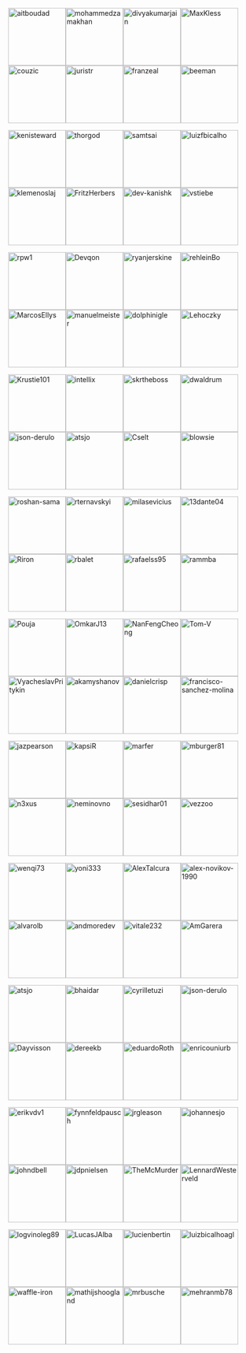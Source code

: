 [<img alt="aitboudad" src="https://avatars.githubusercontent.com/u/1753742?v=4&s=117" width="117">](https://github.com/aitboudad)[<img alt="mohammedzamakhan" src="https://avatars.githubusercontent.com/u/2327532?v=4&s=117" width="117">](https://github.com/mohammedzamakhan)[<img alt="divyakumarjain" src="https://avatars.githubusercontent.com/u/2039134?v=4&s=117" width="117">](https://github.com/divyakumarjain)[<img alt="MaxKless" src="https://avatars.githubusercontent.com/u/34165455?v=4&s=117" width="117">](https://github.com/MaxKless)[<img alt="couzic" src="https://avatars.githubusercontent.com/u/1380322?v=4&s=117" width="117">](https://github.com/couzic)[<img alt="juristr" src="https://avatars.githubusercontent.com/u/542458?v=4&s=117" width="117">](https://github.com/juristr)[<img alt="franzeal" src="https://avatars.githubusercontent.com/u/7455769?v=4&s=117" width="117">](https://github.com/franzeal)[<img alt="beeman" src="https://avatars.githubusercontent.com/u/36491?v=4&s=117" width="117">](https://github.com/beeman)

[<img alt="kenisteward" src="https://avatars.githubusercontent.com/u/12831669?v=4&s=117" width="117">](https://github.com/kenisteward)[<img alt="thorgod" src="https://avatars.githubusercontent.com/u/13910170?v=4&s=117" width="117">](https://github.com/thorgod)[<img alt="samtsai" src="https://avatars.githubusercontent.com/u/225526?v=4&s=117" width="117">](https://github.com/samtsai)[<img alt="luizfbicalho" src="https://avatars.githubusercontent.com/u/16882855?v=4&s=117" width="117">](https://github.com/luizfbicalho)[<img alt="klemenoslaj" src="https://avatars.githubusercontent.com/u/7548247?v=4&s=117" width="117">](https://github.com/klemenoslaj)[<img alt="FritzHerbers" src="https://avatars.githubusercontent.com/u/10029682?v=4&s=117" width="117">](https://github.com/FritzHerbers)[<img alt="dev-kanishk" src="https://avatars.githubusercontent.com/u/48204976?v=4&s=117" width="117">](https://github.com/dev-kanishk)[<img alt="vstiebe" src="https://avatars.githubusercontent.com/u/13326475?v=4&s=117" width="117">](https://github.com/vstiebe)

[<img alt="rpw1" src="https://avatars.githubusercontent.com/u/47835461?v=4&s=117" width="117">](https://github.com/rpw1)[<img alt="Devqon" src="https://avatars.githubusercontent.com/u/9316480?v=4&s=117" width="117">](https://github.com/Devqon)[<img alt="ryanjerskine" src="https://avatars.githubusercontent.com/u/5464778?v=4&s=117" width="117">](https://github.com/ryanjerskine)[<img alt="rehleinBo" src="https://avatars.githubusercontent.com/u/7338819?v=4&s=117" width="117">](https://github.com/rehleinBo)[<img alt="MarcosEllys" src="https://avatars.githubusercontent.com/u/6751242?v=4&s=117" width="117">](https://github.com/MarcosEllys)[<img alt="manuelmeister" src="https://avatars.githubusercontent.com/u/3001985?v=4&s=117" width="117">](https://github.com/manuelmeister)[<img alt="dolphinigle" src="https://avatars.githubusercontent.com/u/7020472?v=4&s=117" width="117">](https://github.com/dolphinigle)[<img alt="Lehoczky" src="https://avatars.githubusercontent.com/u/31937175?v=4&s=117" width="117">](https://github.com/Lehoczky)

[<img alt="Krustie101" src="https://avatars.githubusercontent.com/u/1636728?v=4&s=117" width="117">](https://github.com/Krustie101)[<img alt="intellix" src="https://avatars.githubusercontent.com/u/1162531?v=4&s=117" width="117">](https://github.com/intellix)[<img alt="skrtheboss" src="https://avatars.githubusercontent.com/u/10209728?v=4&s=117" width="117">](https://github.com/skrtheboss)[<img alt="dwaldrum" src="https://avatars.githubusercontent.com/u/386721?v=4&s=117" width="117">](https://github.com/dwaldrum)[<img alt="json-derulo" src="https://avatars.githubusercontent.com/u/18580672?v=4&s=117" width="117">](https://github.com/json-derulo)[<img alt="atsjo" src="https://avatars.githubusercontent.com/u/16601899?v=4&s=117" width="117">](https://github.com/atsjo)[<img alt="Cselt" src="https://avatars.githubusercontent.com/u/11027521?v=4&s=117" width="117">](https://github.com/Cselt)[<img alt="blowsie" src="https://avatars.githubusercontent.com/u/308572?v=4&s=117" width="117">](https://github.com/blowsie)

[<img alt="roshan-sama" src="https://avatars.githubusercontent.com/u/31125563?v=4&s=117" width="117">](https://github.com/roshan-sama)[<img alt="rternavskyi" src="https://avatars.githubusercontent.com/u/26190424?v=4&s=117" width="117">](https://github.com/rternavskyi)[<img alt="milasevicius" src="https://avatars.githubusercontent.com/u/1790265?v=4&s=117" width="117">](https://github.com/milasevicius)[<img alt="13dante04" src="https://avatars.githubusercontent.com/u/25120620?v=4&s=117" width="117">](https://github.com/13dante04)[<img alt="Riron" src="https://avatars.githubusercontent.com/u/5145523?v=4&s=117" width="117">](https://github.com/Riron)[<img alt="rbalet" src="https://avatars.githubusercontent.com/u/44493964?v=4&s=117" width="117">](https://github.com/rbalet)[<img alt="rafaelss95" src="https://avatars.githubusercontent.com/u/11965907?v=4&s=117" width="117">](https://github.com/rafaelss95)[<img alt="rammba" src="https://avatars.githubusercontent.com/u/40705899?v=4&s=117" width="117">](https://github.com/rammba)

[<img alt="Pouja" src="https://avatars.githubusercontent.com/u/2385144?v=4&s=117" width="117">](https://github.com/Pouja)[<img alt="OmkarJ13" src="https://avatars.githubusercontent.com/u/65808188?v=4&s=117" width="117">](https://github.com/OmkarJ13)[<img alt="NanFengCheong" src="https://avatars.githubusercontent.com/u/7321833?v=4&s=117" width="117">](https://github.com/NanFengCheong)[<img alt="Tom-V" src="https://avatars.githubusercontent.com/u/322654?v=4&s=117" width="117">](https://github.com/Tom-V)[<img alt="VyacheslavPritykin" src="https://avatars.githubusercontent.com/u/819457?v=4&s=117" width="117">](https://github.com/VyacheslavPritykin)[<img alt="akamyshanov" src="https://avatars.githubusercontent.com/u/1358330?v=4&s=117" width="117">](https://github.com/akamyshanov)[<img alt="danielcrisp" src="https://avatars.githubusercontent.com/u/1104814?v=4&s=117" width="117">](https://github.com/danielcrisp)[<img alt="francisco-sanchez-molina" src="https://avatars.githubusercontent.com/u/9049706?v=4&s=117" width="117">](https://github.com/francisco-sanchez-molina)

[<img alt="jazpearson" src="https://avatars.githubusercontent.com/u/7648154?v=4&s=117" width="117">](https://github.com/jazpearson)[<img alt="kapsiR" src="https://avatars.githubusercontent.com/u/7165033?v=4&s=117" width="117">](https://github.com/kapsiR)[<img alt="marfer" src="https://avatars.githubusercontent.com/u/1127166?v=4&s=117" width="117">](https://github.com/marfer)[<img alt="mburger81" src="https://avatars.githubusercontent.com/u/3778892?v=4&s=117" width="117">](https://github.com/mburger81)[<img alt="n3xus" src="https://avatars.githubusercontent.com/u/510213?v=4&s=117" width="117">](https://github.com/n3xus)[<img alt="neminovno" src="https://avatars.githubusercontent.com/u/1468887?v=4&s=117" width="117">](https://github.com/neminovno)[<img alt="sesidhar01" src="https://avatars.githubusercontent.com/u/61068911?v=4&s=117" width="117">](https://github.com/sesidhar01)[<img alt="vezzoo" src="https://avatars.githubusercontent.com/u/28898894?v=4&s=117" width="117">](https://github.com/vezzoo)

[<img alt="wenqi73" src="https://avatars.githubusercontent.com/u/23337087?v=4&s=117" width="117">](https://github.com/wenqi73)[<img alt="yoni333" src="https://avatars.githubusercontent.com/u/19931760?v=4&s=117" width="117">](https://github.com/yoni333)[<img alt="AlexTalcura" src="https://avatars.githubusercontent.com/u/20095773?v=4&s=117" width="117">](https://github.com/AlexTalcura)[<img alt="alex-novikov-1990" src="https://avatars.githubusercontent.com/u/6377930?v=4&s=117" width="117">](https://github.com/alex-novikov-1990)[<img alt="alvarolb" src="https://avatars.githubusercontent.com/u/1141353?v=4&s=117" width="117">](https://github.com/alvarolb)[<img alt="andmoredev" src="https://avatars.githubusercontent.com/u/33256364?v=4&s=117" width="117">](https://github.com/andmoredev)[<img alt="vitale232" src="https://avatars.githubusercontent.com/u/8504254?v=4&s=117" width="117">](https://github.com/vitale232)[<img alt="AmGarera" src="https://avatars.githubusercontent.com/u/6021169?v=4&s=117" width="117">](https://github.com/AmGarera)

[<img alt="atsjo" src="https://avatars.githubusercontent.com/u/16601899?v=4&s=117" width="117">](https://github.com/atsjo)[<img alt="bhaidar" src="https://avatars.githubusercontent.com/u/1163421?v=4&s=117" width="117">](https://github.com/bhaidar)[<img alt="cyrilletuzi" src="https://avatars.githubusercontent.com/u/555867?v=4&s=117" width="117">](https://github.com/cyrilletuzi)[<img alt="json-derulo" src="https://avatars.githubusercontent.com/u/18580672?v=4&s=117" width="117">](https://github.com/json-derulo)[<img alt="Dayvisson" src="https://avatars.githubusercontent.com/u/12189515?v=4&s=117" width="117">](https://github.com/Dayvisson)[<img alt="dereekb" src="https://avatars.githubusercontent.com/u/3586580?v=4&s=117" width="117">](https://github.com/dereekb)[<img alt="eduardoRoth" src="https://avatars.githubusercontent.com/u/5419161?v=4&s=117" width="117">](https://github.com/eduardoRoth)[<img alt="enricouniurb" src="https://avatars.githubusercontent.com/u/38656571?v=4&s=117" width="117">](https://github.com/enricouniurb)

[<img alt="erikvdv1" src="https://avatars.githubusercontent.com/u/2014802?v=4&s=117" width="117">](https://github.com/erikvdv1)[<img alt="fynnfeldpausch" src="https://avatars.githubusercontent.com/u/1246913?v=4&s=117" width="117">](https://github.com/fynnfeldpausch)[<img alt="jrgleason" src="https://avatars.githubusercontent.com/u/1319151?v=4&s=117" width="117">](https://github.com/jrgleason)[<img alt="johannesjo" src="https://avatars.githubusercontent.com/u/1456265?v=4&s=117" width="117">](https://github.com/johannesjo)[<img alt="johndbell" src="https://avatars.githubusercontent.com/u/1931322?v=4&s=117" width="117">](https://github.com/johndbell)[<img alt="jdpnielsen" src="https://avatars.githubusercontent.com/u/8746698?v=4&s=117" width="117">](https://github.com/jdpnielsen)[<img alt="TheMcMurder" src="https://avatars.githubusercontent.com/u/3059715?v=4&s=117" width="117">](https://github.com/TheMcMurder)[<img alt="LennardWesterveld" src="https://avatars.githubusercontent.com/u/1076589?v=4&s=117" width="117">](https://github.com/LennardWesterveld)

[<img alt="logvinoleg89" src="https://avatars.githubusercontent.com/u/12018303?v=4&s=117" width="117">](https://github.com/logvinoleg89)[<img alt="LucasJAlba" src="https://avatars.githubusercontent.com/u/2780076?v=4&s=117" width="117">](https://github.com/LucasJAlba)[<img alt="lucienbertin" src="https://avatars.githubusercontent.com/u/10089239?v=4&s=117" width="117">](https://github.com/lucienbertin)[<img alt="luizbicalhoagl" src="https://avatars.githubusercontent.com/u/93284446?v=4&s=117" width="117">](https://github.com/luizbicalhoagl)[<img alt="waffle-iron" src="https://avatars.githubusercontent.com/u/6912981?v=4&s=117" width="117">](https://github.com/waffle-iron)[<img alt="mathijshoogland" src="https://avatars.githubusercontent.com/u/7372934?v=4&s=117" width="117">](https://github.com/mathijshoogland)[<img alt="mrbusche" src="https://avatars.githubusercontent.com/u/792378?v=4&s=117" width="117">](https://github.com/mrbusche)[<img alt="mehranmb78" src="https://avatars.githubusercontent.com/u/144687844?v=4&s=117" width="117">](https://github.com/mehranmb78)


